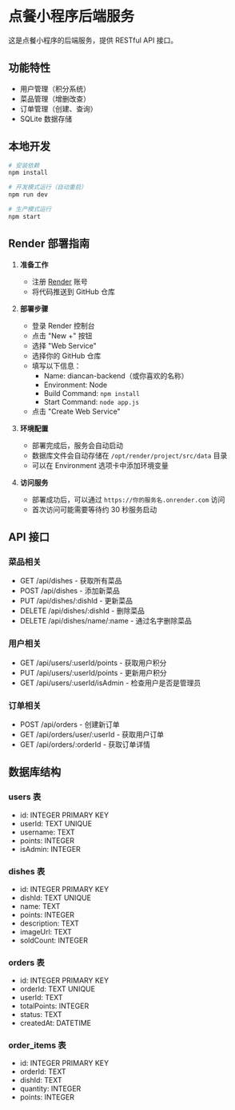 # 点餐小程序后端服务

这是点餐小程序的后端服务，提供 RESTful API 接口。

## 功能特性

- 用户管理（积分系统）
- 菜品管理（增删改查）
- 订单管理（创建、查询）
- SQLite 数据存储

## 本地开发

```bash
# 安装依赖
npm install

# 开发模式运行（自动重启）
npm run dev

# 生产模式运行
npm start
```

## Render 部署指南

1. **准备工作**
   - 注册 [Render](https://render.com) 账号
   - 将代码推送到 GitHub 仓库

2. **部署步骤**
   - 登录 Render 控制台
   - 点击 "New +" 按钮
   - 选择 "Web Service"
   - 选择你的 GitHub 仓库
   - 填写以下信息：
     - Name: diancan-backend（或你喜欢的名称）
     - Environment: Node
     - Build Command: `npm install`
     - Start Command: `node app.js`
   - 点击 "Create Web Service"

3. **环境配置**
   - 部署完成后，服务会自动启动
   - 数据库文件会自动存储在 `/opt/render/project/src/data` 目录
   - 可以在 Environment 选项卡中添加环境变量

4. **访问服务**
   - 部署成功后，可以通过 `https://你的服务名.onrender.com` 访问
   - 首次访问可能需要等待约 30 秒服务启动

## API 接口

### 菜品相关
- GET /api/dishes - 获取所有菜品
- POST /api/dishes - 添加新菜品
- PUT /api/dishes/:dishId - 更新菜品
- DELETE /api/dishes/:dishId - 删除菜品
- DELETE /api/dishes/name/:name - 通过名字删除菜品

### 用户相关
- GET /api/users/:userId/points - 获取用户积分
- PUT /api/users/:userId/points - 更新用户积分
- GET /api/users/:userId/isAdmin - 检查用户是否是管理员

### 订单相关
- POST /api/orders - 创建新订单
- GET /api/orders/user/:userId - 获取用户订单
- GET /api/orders/:orderId - 获取订单详情

## 数据库结构

### users 表
- id: INTEGER PRIMARY KEY
- userId: TEXT UNIQUE
- username: TEXT
- points: INTEGER
- isAdmin: INTEGER

### dishes 表
- id: INTEGER PRIMARY KEY
- dishId: TEXT UNIQUE
- name: TEXT
- points: INTEGER
- description: TEXT
- imageUrl: TEXT
- soldCount: INTEGER

### orders 表
- id: INTEGER PRIMARY KEY
- orderId: TEXT UNIQUE
- userId: TEXT
- totalPoints: INTEGER
- status: TEXT
- createdAt: DATETIME

### order_items 表
- id: INTEGER PRIMARY KEY
- orderId: TEXT
- dishId: TEXT
- quantity: INTEGER
- points: INTEGER
